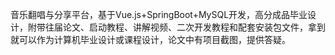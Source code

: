 ﻿音乐翻唱与分享平台，基于Vue.js+SpringBoot+MySQL开发，高分成品毕业设计，附带往届论文、启动教程、讲解视频、二次开发教程和配套安装包文件，拿到就可以作为计算机毕业设计或课程设计，论文中有项目截图，提供答疑。